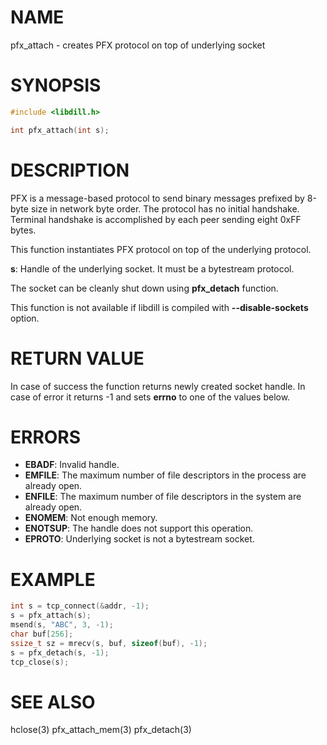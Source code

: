 # NAME

pfx_attach - creates PFX protocol on top of underlying socket

# SYNOPSIS

```c
#include <libdill.h>

int pfx_attach(int s);
```

# DESCRIPTION

PFX  is a message-based protocol to send binary messages prefixed by
8-byte size in network byte order. The protocol has no initial
handshake. Terminal handshake is accomplished by each peer sending eight
0xFF bytes.

This function instantiates PFX protocol on top of the underlying
protocol.

**s**: Handle of the underlying socket. It must be a bytestream protocol.

The socket can be cleanly shut down using **pfx_detach** function.

This function is not available if libdill is compiled with **--disable-sockets** option.

# RETURN VALUE

In case of success the function returns newly created socket handle. In case of error it returns -1 and sets **errno** to one of the values below.

# ERRORS

* **EBADF**: Invalid handle.
* **EMFILE**: The maximum number of file descriptors in the process are already open.
* **ENFILE**: The maximum number of file descriptors in the system are already open.
* **ENOMEM**: Not enough memory.
* **ENOTSUP**: The handle does not support this operation.
* **EPROTO**: Underlying socket is not a bytestream socket.

# EXAMPLE

```c
int s = tcp_connect(&addr, -1);
s = pfx_attach(s);
msend(s, "ABC", 3, -1);
char buf[256];
ssize_t sz = mrecv(s, buf, sizeof(buf), -1);
s = pfx_detach(s, -1);
tcp_close(s);
```
# SEE ALSO

hclose(3) pfx_attach_mem(3) pfx_detach(3) 
